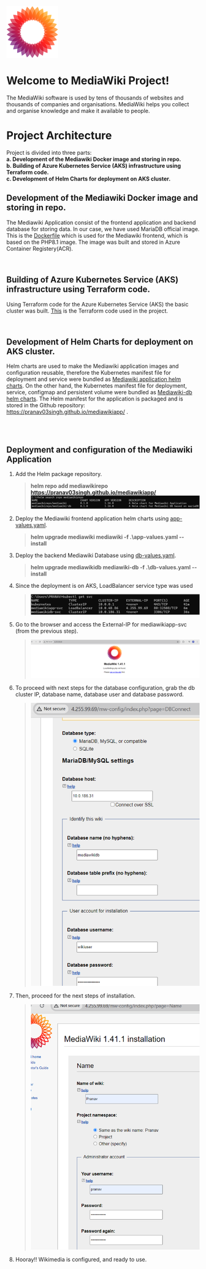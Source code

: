 ![Mediawikilogo](/files/mediawikilogo.png "Mediawiki Logo")
# Welcome to MediaWiki Project!

The MediaWiki software is used by tens of thousands of websites and thousands of companies and organisations. MediaWiki helps you collect and organise knowledge and make it available to people.
</br>

# Project Architecture

Project is divided into three parts:\
		**a.  Development of the Mediawiki Docker image and storing in repo.** \
		**b. Building of Azure Kubernetes Service (AKS) infrastructure using Terraform code.**\
		**c.  Development of Helm Charts for deployment on AKS cluster.**
</br>


## Development of the Mediawiki Docker image and storing in repo.

The Mediawiki Application consist of the frontend application and backend database for storing data. In our case, we have used MariaDB official image. This is the [Dockerfile](/docker/Dockerfile) which is used for the Mediawiki frontend, which is based on the PHP8.1 image. The image was built and stored in Azure Container Registery(ACR).
</br>

</br>

## Building of Azure Kubernetes Service (AKS) infrastructure using Terraform code.

Using Terraform code for the Azure Kubernetes Service (AKS) the basic cluster was built. 
[This](/terraform/main.tf) is the Terraform code used in the project.
</br>

</br>

## Development of Helm Charts for deployment on AKS cluster.

Helm charts are used to make the Mediawiki application images and configuration reusable, therefore the Kubernetes manifest file for deployment and service were bundled as [Mediawiki application helm charts](/helm/mediawiki/). On the other hand, the Kubernetes manifest file for deployment, service, configmap and persistent volume were bundled as [Mediawiki-db helm charts](/helm/mediawiki-db/). The Helm manifest for the application is packaged and is stored in the Github repository: https://pranav03singh.github.io/mediawikiapp/ .

</br>

</br>

## Deployment and configuration of the Mediawiki Application
1. Add the Helm package repository.
	 >  **helm repo add mediawikirepo https://pranav03singh.github.io/mediawikiapp/** 
	  > ![Mediawikilogo](/files/helmsearch.png)

	 	
2. Deploy the Mediawiki frontend application helm charts using [app-values.yaml](/helm/app-values.yaml).
	 >  **helm upgrade mediawiki mediawiki -f .\app-values.yaml  --install**
	
  
3. Deploy the backend Mediawiki Database using [db-values.yaml](/helm/db-values.yaml).
	  > **helm upgrade mediawikidb mediawiki-db -f .\db-values.yaml  --install**

4.  Since the deployment is on AKS, LoadBalancer service type was used 
	  > ![Mediawikilogo](/files/service.png)
5. Go to the browser and access the External-IP for mediawikiapp-svc (from the previous step).
	  > ![Mediawikilogo](/files/frontpage.png)
6. To proceed with next steps for the database configuration, grab the db cluster IP, database name, database user and database password.

	  >  ![Mediawikilogo](/files/dbconfig.png)

7. Then, proceed for the next steps of installation.

	  >  ![Mediawikilogo](/files/nextsteps.png)

8. Hooray!! Wikimedia is configured, and ready to use.

</br>





</br>
 
 